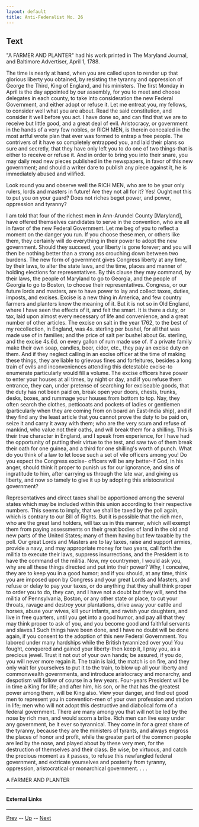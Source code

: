 ```yaml
---
layout: default
title: Anti-Federalist No. 26
---
```


## Text

"A FARMER AND PLANTER" had his work printed in The Maryland Journal, and Baltimore Advertiser, April 1, 1788.

The time is nearly at hand, when you are called upon to render up that glorious liberty you obtained, by resisting the tyranny and oppression of George the Third, King of England, and his ministers. The first Monday in April is the day appointed by our assembly, for you to meet and choose delegates in each county, to take into consideration the new Federal Government, and either adopt or refuse it. Let me entreat you, my fellows, to consider well what you are about. Read the said constitution, and consider it well before you act. I have done so, and can find that we are to receive but little good, and a great deal of evil. Aristocracy, or government in the hands of a very few nobles, or RICH MEN, is therein concealed in the most artful wrote plan that ever was formed to entrap a free people. The contrivers of it have so completely entrapped you, and laid their plans so sure and secretly, that they have only left you to do one of two things-that is either to receive or refuse it. And in order to bring you into their snare, you may daily read new pieces published in the newspapers, in favor of this new government; and should a writer dare to publish any piece against it, he is immediately abused and vilified.

Look round you and observe well the RICH MEN, who are to be your only rulers, lords and masters in future! Are they not all for it? Yes! Ought not this to put you on your guard? Does not riches beget power, and power, oppression and tyranny?

I am told that four of the richest men in Ann-Arundel County [Maryland], have offered themselves candidates to serve in the convention, who are all in favor of the new Federal Government. Let me beg of you to reflect a moment on the danger you run. If you choose these men, or others like them, they certainly will do everything in their power to adopt the new government. Should they succeed, your liberty is gone forever; and you will then be nothing better than a strong ass crouching down between two burdens. The new form of government gives Congress liberty at any time, by their laws, to alter the state laws, and the time, places and manner of holding elections for representatives. By this clause they may command, by their laws, the people of Maryland to go to Georgia, and the people of Georgia to go to Boston, to choose their representatives. Congress, or our future lords and masters, are to have power to lay and collect taxes, duties, imposts, and excises. Excise is a new thing in America, and few country farmers and planters know the meaning of it. But it is not so in Old England, where I have seen the effects of it, and felt the smart. It is there a duty, or tax, laid upon almost every necessary of life and convenience, and a great number of other articles. The excise on salt in the year 1762, to the best of my recollection, in England, was 4s. sterling per bushel, for all that was made use of in families; and the price of salt per bushel about 6s. sterling, and the excise 4s.6d. on every gallon of rum made use of. If a private family make their own soap, candles, beer, cider, etc., they pay an excise duty on them. And if they neglect calling in an excise officer at the time of making these things, they are liable to grievous fines and forfeitures, besides a long train of evils and inconveniences attending this detestable excise-to enumerate particularly would fill a volume. The excise officers have power to enter your houses at all times, by night or day, and if you refuse them entrance, they can, under pretense of searching for exciseable goods, that the duty has not been paid on, break open your doors, chests, trunks, desks, boxes, and rummage your houses from bottom to top. Nay, they often search the clothes, petticoats and pockets of ladies or gentlemen (particularly when they are coming from on board an East-India ship), and if they find any the least article that you cannot prove the duty to be paid on, seize it and carry it away with them; who are the very scum and refuse of mankind, who value not their oaths, and will break them for a shilling. This is their true character in England, and I speak from experience, for I have had the opportunity of putting their virtue to the test, and saw two of them break their oath for one guinea, and a third for one shilling's worth of punch. What do you think of a law to let loose such a set of vile officers among you! Do you expect the Congress excise- officers will be any better-if God, in his anger, should think it proper to punish us for our ignorance, and sins of ingratitude to him, after carrying us through the late war, and giving us liberty, and now so tamely to give it up by adopting this aristocratical government?

Representatives and direct taxes shall be apportioned among the several states which may be included within this union according to their respective numbers. This seems to imply, that we shall be taxed by the poll again, which is contrary to our Bill of Rights. But it is possible that the rich men, who are the great land holders, will tax us in this manner, which will exempt them from paying assessments on their great bodies of land in the old and new parts of the United States; many of them having but few taxable by the poll. Our great Lords and Masters are to lay taxes, raise and support armies, provide a navy, and may appropriate money for two years, call forth the militia to execute their laws, suppress insurrections, and the President is to have the command of the militia. Now, my countrymen, I would ask you, why are all these things directed and put into their power? Why, I conceive, they are to keep you in a good humor; and if you should, at any time, think you are imposed upon by Congress and your great Lords and Masters, and refuse or delay to pay your taxes, or do anything that they shall think proper to order you to do, they can, and I have not a doubt but they will, send the militia of Pennsylvania, Boston, or any other state or place, to cut your throats, ravage and destroy your plantations, drive away your cattle and horses, abuse your wives, kill your infants, and ravish your daughters, and live in free quarters, until you get into a good humor, and pay all that they may think proper to ask of you, and you become good and faithful servants and slaves.1 Such things have been done, and I have no doubt will be done again, if you consent to the adoption of this new Federal Government. You labored under many hardships while the British tyrannized over you! You fought, conquered and gained your liberty-then keep it, I pray you, as a precious jewel. Trust it not out of your own hands; be assured, if you do, you will never more regain it. The train is laid, the match is on fire, and they only wait for yourselves to put it to the train, to blow up all your liberty and commonwealth governments, and introduce aristocracy and monarchy, and despotism will follow of course in a few years. Four-years President will be in time a King for life; and after him, his son, or he that has the greatest power among them, will be King also. View your danger, and find out good men to represent you in convention-men of your own profession and station in life; men who will not adopt this destructive and diabolical form of a federal government. There are many among you that will not be led by the nose by rich men, and would scorn a bribe. Rich men can live easy under any government, be it ever so tyrannical. They come in for a great share of the tyranny, because they are the ministers of tyrants, and always engross the places of honor and profit, while the greater part of the common people are led by the nose, and played about by these very men, for the destruction of themselves and their class. Be wise, be virtuous, and catch the precious moment as it passes, to refuse this newfangled federal government, and extricate yourselves and posterity from tyranny, oppression, aristocratical or monarchical government. . . .

A FARMER AND PLANTER

---
#### External Links

---

[Prev](25.md) -- [Up](README.md) -- [Next](27.md)